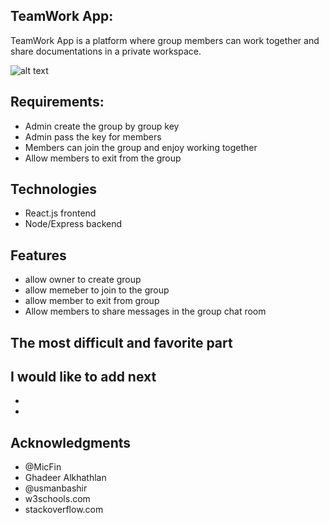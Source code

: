 ## TeamWork App:
  TeamWork App is a platform where group members can work together and share documentations in a private workspace.

![alt text]()

## Requirements:
* Admin create the group by group key
* Admin pass the key for members 
* Members can join the group and enjoy working together 
* Allow members to exit from the group

## Technologies
* React.js frontend
* Node/Express backend 

## Features
* allow owner to create group
* allow memeber to join to the group
* allow member to exit from group
* Allow members to share messages in the group chat room

## The most difficult and favorite part


## I would like to add next
* 
* 

## Acknowledgments
* @MicFin
* Ghadeer Alkhathlan
* @usmanbashir
* w3schools.com
* stackoverflow.com